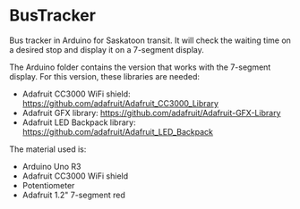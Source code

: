 # BusTracker
Bus tracker in Arduino for Saskatoon transit. It will check the waiting time on a desired stop and display it on a 7-segment display.

The Arduino folder contains the version that works with the 7-segment display. For this version, these libraries are needed:
- Adafruit CC3000 WiFi shield: https://github.com/adafruit/Adafruit_CC3000_Library
- Adafruit GFX library: https://github.com/adafruit/Adafruit-GFX-Library
- Adafruit LED Backpack library: https://github.com/adafruit/Adafruit_LED_Backpack


The material used is:
- Arduino Uno R3
- Adafruit CC3000 WiFi shield
- Potentiometer
- Adafruit 1.2" 7-segment red